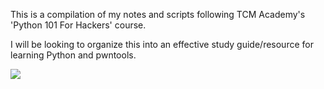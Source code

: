 This is a compilation of my notes and scripts following TCM 
Academy's 'Python 101 For Hackers' course.

I will be looking to organize this into an effective study guide/resource for learning Python and pwntools.

![](https://media.discordapp.net/attachments/1182960034263613440/1333222041461063740/Image_258747907957646.gif?ex=68208e88&is=681f3d08&hm=424504dd4b1ce4d39c031d28adb57f435c9f7ab7bbef1d35e0affe6ae8ae4cb5&=&width=425&height=413)